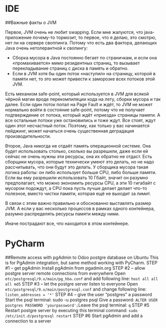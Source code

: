 # IDE
##Важные факты о JVM

Первое, JVM очень не любит swapping. Если мне жалуются, что java-приложение почему-то тормозит, то первое, что я делаю, это смотрю, нет ли на сервере своппинга. Потому что есть два фактора, делающих Java очень нетолерантной к свопингу:
* Сборка мусора в Java постоянно бегает по страничкам, и если она «промахивается» мимо резидентных страниц, то вызывает перекладывание страниц с диска в память и обратно.
* Если в JVM хотя бы один поток «наступил» на страницу, которой в памяти нет, то это может привести к заморозке всех потоков этой JVM.

Есть механизм safe-point, который используется в JVM для всякой чёрной магии вроде перекомпиляции кода на лету, сборки мусора и так далее. Если один поток попал на Page Fault и ждёт, то JVM не может нормально войти в состояние safe-point, потому что не получает подтверждение от потока, который ждёт «приезда» страницы памяти. А все остальные потоки уже остановились и тоже ждут. Все стоят, ждут один этот несчастный поток. Поэтому, как только у вас начинается пейджинг, может начаться очень существенная деградация производительности.

Второе, Java никогда не отдаёт память операционной системе. Она будет использовать столько, сколько вы разрешили, даже если ей сейчас не очень нужны эти ресурсы, она их обратно не отдаст. Есть сборщики мусора, которые технически умеют это делать, но не надо рассчитывать, что они будут это делать.
У сборщика мусора такая логика работы: он либо использует больше 
CPU, либо больше памяти. Если вы ему разрешили использовать 10 Гбайт, значит он разумно предполагает, что можно экономить ресурсы CPU, а эти 10 гигабайт с мусором подождут, а CPU пока пусть лучше делает делает что-то полезное, вместо чистки памяти, которая ещё не выходит за лимит.

В связи с этим важно правильно и обоснованно выставлять размер JVM. А если у вас несколько процессов в рамках одного контейнера, разумно распределять ресурсы памяти между ними.

Иначе пострадают все, что находится в этом контейнере.

# PyCharm 
##Remote access with pgAdmin to Odoo postgre database on Ubuntu
This is for PgAdmin integration, but same method working with PyCharm.
STEP #1 – get pgAdmin Install pgAdmin from pgadmin.org
STEP #2 – allow postgre server remote connections from everywhere Open `etc/postgresql/9.x/main/pg_hba.conf` and add following line: `host all all all md5`
STEP #3 – let the postgre server listen to everyone Open `etc/postgresql/9.x/main/postgresql.conf` and change following line: `listen_addresses = '*'`
STEP #4 – give the user “postgres” a password Start the psql terminal: sudo -u postgres psql Give a password: `ALTER USER postgres PASSWORD 'yourpassword';`Leave the psql terminal: `q`
STEP #5 Restart postgre server by executing this terminal command: `sudo /etc/init.d/postgresql restart`
STEP #6 Start pgAdmin and add a connection to a server
